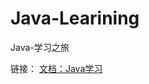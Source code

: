 # Java-Learining
Java-学习之旅

链接：
[文档：Java学习](http://note.youdao.com/noteshare?id=65bb77653c580a1785c5d16b6e459885)
